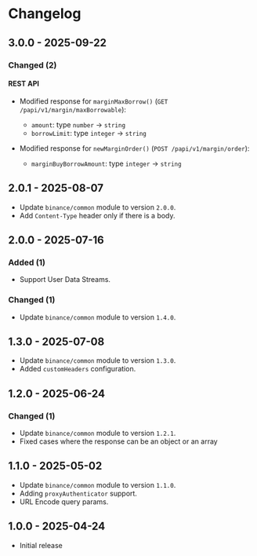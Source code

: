 # Changelog

## 3.0.0 - 2025-09-22

### Changed (2)

#### REST API

- Modified response for `marginMaxBorrow()` (`GET /papi/v1/margin/maxBorrowable`):
    - `amount`: type `number` → `string`
    - `borrowLimit`: type `integer` → `string`

- Modified response for `newMarginOrder()` (`POST /papi/v1/margin/order`):
    - `marginBuyBorrowAmount`: type `integer` → `string`

## 2.0.1 - 2025-08-07

- Update `binance/common` module to version `2.0.0`.
- Add `Content-Type` header only if there is a body.

## 2.0.0 - 2025-07-16

### Added (1)

- Support User Data Streams.

### Changed (1)

- Update `binance/common` module to version `1.4.0`.

## 1.3.0 - 2025-07-08

- Update `binance/common` module to version `1.3.0`.
- Added `customHeaders` configuration.

## 1.2.0 - 2025-06-24

### Changed (1)

- Update `binance/common` module to version `1.2.1`.
- Fixed cases where the response can be an object or an array

## 1.1.0 - 2025-05-02

- Update `binance/common` module to version `1.1.0`.
- Adding `proxyAuthenticator` support.
- URL Encode query params.

## 1.0.0 - 2025-04-24

- Initial release